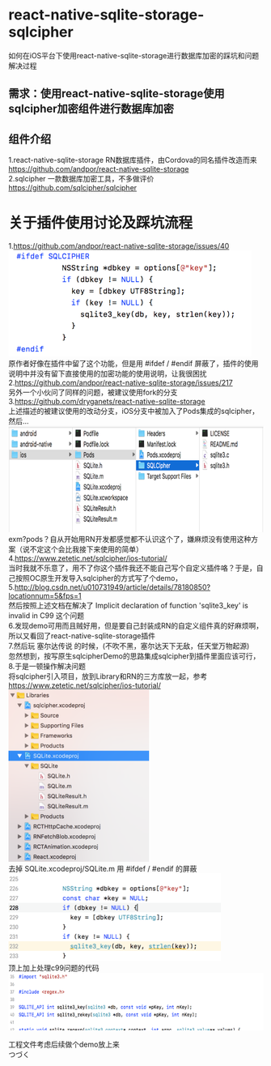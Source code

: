 react-native-sqlite-storage-sqlcipher
=====
如何在iOS平台下使用react-native-sqlite-storage进行数据库加密的踩坑和问题解决过程

需求：使用react-native-sqlite-storage使用sqlcipher加密组件进行数据库加密
-----


组件介绍
-----
1.react-native-sqlite-storage RN数据库插件，由Cordova的同名插件改造而来<br>
https://github.com/andpor/react-native-sqlite-storage<br>
2.sqlcipher 一款数据库加密工具，不多做评价<br>
https://github.com/sqlcipher/sqlcipher<br>

# 关于插件使用讨论及踩坑流程
1.https://github.com/andpor/react-native-sqlite-storage/issues/40<br>
<img width="480" height="210" src="https://github.com/Dawninest/react-native-sqlite-storage-sqlcipher/blob/master/ImgForRead/屏幕快照%202018-01-23%20上午10.23.27.png"/><br>
原作者好像在插件中留了这个功能，但是用 #ifdef / #endif 屏蔽了，插件的使用说明中并没有留下直接使用的加密功能的使用说明，让我很困扰<br>
2.https://github.com/andpor/react-native-sqlite-storage/issues/217<br>
另外一个小伙问了同样的问题，被建议使用fork的分支<br>
3.https://github.com/dryganets/react-native-sqlite-storage<br>
上述描述的被建议使用的改动分支，iOS分支中被加入了Pods集成的sqlcipher，然后...<br>
<img width="773" height="210" src="https://github.com/Dawninest/react-native-sqlite-storage-sqlcipher/blob/master/ImgForRead/屏幕快照%202018-01-23%20上午10.44.58.png"/><br>
exm?pods？自从开始用RN开发都感觉都不认识这个了，嫌麻烦没有使用这种方案（说不定这个会比我接下来使用的简单）<br>
4.https://www.zetetic.net/sqlcipher/ios-tutorial/<br>
当时我就不乐意了，用不了你这个插件我还不能自己写个自定义插件咯？于是，自己按照OC原生开发导入sqlcipher的方式写了个demo，<br>
5.http://blog.csdn.net/u010731949/article/details/78180850?locationnum=5&fps=1<br>
然后按照上述文档在解决了 Implicit declaration of function 'sqlite3_key' is invalid in C99 这个问题<br>
6.发现demo可用而且贼好用，但是要自己封装成RN的自定义组件真的好麻烦啊，所以又看回了react-native-sqlite-storage插件<br>
7.然后玩 塞尔达传说 的时候，(不吹不黑，塞尔达天下无敌，任天堂万物起源)<br>
忽然想到，按写原生sqlcipherDemo的思路集成sqlcipher到插件里面应该可行，<br>
8.于是一顿操作解决问题<br>
将sqlcipher引入项目，放到Library和RN的三方库放一起，参考 https://www.zetetic.net/sqlcipher/ios-tutorial/<br>
<img width="278" height="340" src="https://github.com/Dawninest/react-native-sqlite-storage-sqlcipher/blob/master/ImgForRead/屏幕快照%202018-01-23%20上午10.48.57.png"/><br>
去掉 SQLite.xcodeproj/SQLite.m 用 #ifdef / #endif 的屏蔽<br>
<img width="420" height="173" src="https://github.com/Dawninest/react-native-sqlite-storage-sqlcipher/blob/master/ImgForRead/屏幕快照%202018-01-23%20上午10.47.43.png"/><br>
顶上加上处理c99问题的代码<br>
<img width="666" height="114" src="https://github.com/Dawninest/react-native-sqlite-storage-sqlcipher/blob/master/ImgForRead/屏幕快照%202018-01-23%20上午10.48.01.png"/><br>

工程文件考虑后续做个demo放上来<br> 
つづく



